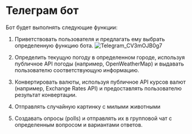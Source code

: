 # Телеграм бот
Бот будет выполнять следующие функции:

1. Приветствовать пользователя и предлагать ему выбрать определенную функцию бота.
![Telegram_CV3mOJB0g7](https://user-images.githubusercontent.com/65921678/234104434-824c9a66-174f-443d-96c8-640f32a85c5c.png)
2. Определить текущую погоду в определенном городе, используя публичное API погоды (например, OpenWeatherMap) и выдавать пользователю соответствующую информацию.

3. Конвертировать валюты, используя публичное API курсов валют (например, Exchange Rates API) и предоставлять пользователю результат конвертации.

4. Отправлять случайную картинку с милыми животными

5. Создавать опросы (polls) и отправлять их в групповой чат с определенным вопросом и вариантами ответов.

